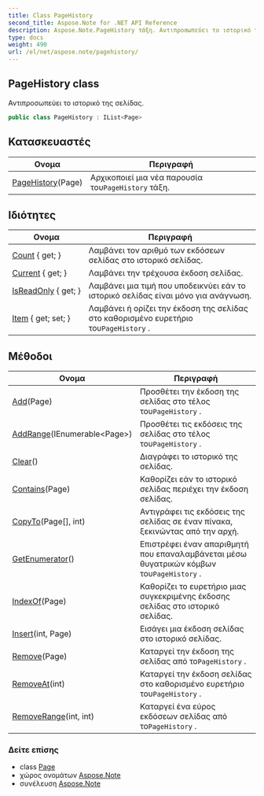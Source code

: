```yaml
---
title: Class PageHistory
second_title: Aspose.Note for .NET API Reference
description: Aspose.Note.PageHistory τάξη. Αντιπροσωπεύει το ιστορικό της σελίδας.
type: docs
weight: 490
url: /el/net/aspose.note/pagehistory/
---
```

## PageHistory class

Αντιπροσωπεύει το ιστορικό της σελίδας.

```csharp
public class PageHistory : IList<Page>
```

## Κατασκευαστές

| Ονομα | Περιγραφή |
| --- | --- |
| [PageHistory](pagehistory/)(Page) | Αρχικοποιεί μια νέα παρουσία του`PageHistory` τάξη. |

## Ιδιότητες

| Ονομα | Περιγραφή |
| --- | --- |
| [Count](../../aspose.note/pagehistory/count/) { get; } | Λαμβάνει τον αριθμό των εκδόσεων σελίδας στο ιστορικό σελίδας. |
| [Current](../../aspose.note/pagehistory/current/) { get; } | Λαμβάνει την τρέχουσα έκδοση σελίδας. |
| [IsReadOnly](../../aspose.note/pagehistory/isreadonly/) { get; } | Λαμβάνει μια τιμή που υποδεικνύει εάν το ιστορικό σελίδας είναι μόνο για ανάγνωση. |
| [Item](../../aspose.note/pagehistory/item/) { get; set; } | Λαμβάνει ή ορίζει την έκδοση της σελίδας στο καθορισμένο ευρετήριο του`PageHistory` . |

## Μέθοδοι

| Ονομα | Περιγραφή |
| --- | --- |
| [Add](../../aspose.note/pagehistory/add/)(Page) | Προσθέτει την έκδοση της σελίδας στο τέλος του`PageHistory` . |
| [AddRange](../../aspose.note/pagehistory/addrange/)(IEnumerable&lt;Page&gt;) | Προσθέτει τις εκδόσεις της σελίδας στο τέλος του`PageHistory` . |
| [Clear](../../aspose.note/pagehistory/clear/)() | Διαγράφει το ιστορικό της σελίδας. |
| [Contains](../../aspose.note/pagehistory/contains/)(Page) | Καθορίζει εάν το ιστορικό σελίδας περιέχει την έκδοση σελίδας. |
| [CopyTo](../../aspose.note/pagehistory/copyto/)(Page[], int) | Αντιγράφει τις εκδόσεις της σελίδας σε έναν πίνακα, ξεκινώντας από την αρχή. |
| [GetEnumerator](../../aspose.note/pagehistory/getenumerator/)() | Επιστρέφει έναν απαριθμητή που επαναλαμβάνεται μέσω θυγατρικών κόμβων του`PageHistory` . |
| [IndexOf](../../aspose.note/pagehistory/indexof/)(Page) | Καθορίζει το ευρετήριο μιας συγκεκριμένης έκδοσης σελίδας στο ιστορικό σελίδας. |
| [Insert](../../aspose.note/pagehistory/insert/)(int, Page) | Εισάγει μια έκδοση σελίδας στο ιστορικό σελίδας. |
| [Remove](../../aspose.note/pagehistory/remove/)(Page) | Καταργεί την έκδοση της σελίδας από το`PageHistory` . |
| [RemoveAt](../../aspose.note/pagehistory/removeat/)(int) | Καταργεί την έκδοση σελίδας στο καθορισμένο ευρετήριο του`PageHistory` . |
| [RemoveRange](../../aspose.note/pagehistory/removerange/)(int, int) | Καταργεί ένα εύρος εκδόσεων σελίδας από το`PageHistory` . |

### Δείτε επίσης

* class [Page](../page/)
* χώρος ονομάτων [Aspose.Note](../../aspose.note/)
* συνέλευση [Aspose.Note](../../)


